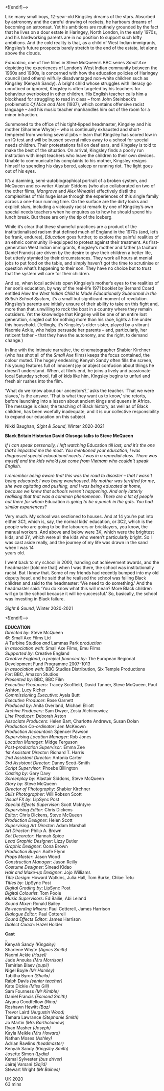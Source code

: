 <![endif]-->

Like many small boys, 12-year-old Kingsley dreams of the stars. Absorbed by astronomy and the careful drawing of rockets, he harbours dreams of becoming an astronaut. Yet his ambitions are routinely grounded by the fact that he lives on a dour estate in Haringey, North London, in the early 1970s, and his hardworking parents are in no position to support such lofty ambitions. And the cold reality is that, as a child of West Indian immigrants, Kingsley’s future prospects barely stretch to the end of the estate, let alone above the clouds.

_Education_, one of five films in Steve McQueen’s BBC series _Small Axe_ depicting the experiences of London’s West Indian community between the 1960s and 1980s, is concerned with how the education policies of Haringey council (and others) wilfully disadvantaged non-white children such as Kingsley (Kenyah Sandy). A bright child whose struggles with literacy go unnoticed or ignored, Kingsley is often targeted by his teachers for behaviour overlooked in other children. His English teacher calls him a blockhead for struggling to read in class – from John Steinbeck’s problematic _Of Mice and Men_ (1937), which contains offensive racist language – and his music teacher manhandles him out of the room for a minor infraction.

Summoned to the office of his tight-lipped headmaster, Kingsley and his mother (Sharlene Whyte) – who is continually exhausted and short-tempered from working several jobs – learn that Kingsley has scored low in an IQ test and will be bussed several miles away to a school for special needs children. Their protestations fall on deaf ears, and Kingsley is told to make the best of the situation. On arrival, Kingsley finds a poorly run institution with inept teachers who leave the children to their own devices. Unable to communicate his complaints to his mother, Kingsley resigns himself to spending his days bored, asleep or running riot. The light goes out of his eyes.

It’s a damning, semi-autobiographical portrait of a broken system, and McQueen and co-writer Alastair Siddons (who also collaborated on two of the other films, _Mangrove_ and _Alex Wheatle_) effectively distil the complexities of this huge issue through the experiences of this single family across a one-hour running time. On the surface are the dirty looks and explicit slurs, including a viciously racist remark by one of Kingsley’s own special needs teachers when he enquires as to how he should spend his lunch break. But these are only the tip of the iceberg.

While it’s clear that these shameful practices are a product of the institutionalised racism that defined much of England in the 1970s (and, let’s be frank, endures), _Education_ goes further, to explore the painful realities of an ethnic community ill-equipped to protest against their treatment. As first-generation West Indian immigrants, Kingsley’s mother and father (a taciturn Daniel Francis) are driven by the desire to give their children a better life, but utterly stymied by their circumstances. They work all hours at menial jobs to put food on the table, and simply haven’t got the time to scrutinise or question what’s happening to their son. They have no choice but to trust that the system will care for their children.

And so, when local activists open Kingsley’s mother’s eyes to the realities of her son’s education, by way of the real-life 1971 booklet by Bernard Coard entitled _How the West Indian Child Is Made Educationally Subnormal in the British School System_, it’s a small but significant moment of revolution. Kingsley’s parents are initially unsure of their ability to take on this fight and, more than that, unwilling to rock the boat in a country where they remain outsiders. Yet the knowledge that Kingsley will be one of an entire lost generation, singled out for nothing more than his race, lights a fire under this household. (Tellingly, it’s Kingsley’s older sister, played by a vibrant Naomie Ackie, who helps persuade her parents – and, particularly, her reticent father – that they have the autonomy, and the right, to demand change.)

In line with the intimate narrative, the cinematographer Shabier Kirchner (who has shot all of the _Small Axe_ films) keeps the focus contained, the colour muted. The hugely endearing Kenyah Sandy often fills the screen, his young features full of innocent joy or abject confusion about things he doesn’t understand. When, at film’s end, he joins a lively and passionate local Saturday school, full of kids like him, Kingsley begins to unfurl and fresh air rushes into the film.

‘What do we know about our ancestors?,’ asks the teacher. ‘That we were slaves,’ is the answer. ‘That is what they want us to know,’ she retorts, before launching into a lesson about ancient kings and queens in Africa. The message is clear; the teaching of Black history, as well as of Black children, has been woefully inadequate, and it is our collective responsibility to expand our education on this subject.

Nikki Baughan, _Sight & Sound_, Winter 2020-2021

**Black Britain Historian David Olusoga talks to Steve McQueen**

_If I can speak personally, I left watching_ Education _till last, and it’s the one that’s impacted me the most. You mentioned your education; I was diagnosed special educational needs. I was in a remedial class. There was myself and the kids who’d just come from Vietnam who couldn’t speak English._

_I remember being aware that this was the road to disaster – that I wasn’t being educated; I was being warehoused. My mother was terrified for me, she was agitating and pushing, and I was being educated at home, because we knew that schools weren’t happening. And only latterly realising that that was a common phenomenon. There are a lot of people out there for whom_ Education _is going to be a punch in the guts. You had similar experiences?_

Very much. My school was sectioned to houses. And at 14 you’re put into either 3C1, which is, say, the normal kids’ education, or 3C2, which is the people who are going to be the labourers or bricklayers, you know, the manual workers. And above and below were 3X, which were the brightest kids; and 3Y, which were all the kids who weren’t particularly bright. So I was cast aside really, and the journey of my life was drawn in the sand when I was 14  
years old.

I went back to my school in 2000, handing out achievement awards, and the headmaster [told me that] when I was there, the school was institutionally racist. But I knew that. Some of my friends had recently bumped into my old deputy head, and he said that he realised the school was failing Black children and said to the headmaster: ‘We need to do something.’ And the headmaster said: ‘You do know what this will mean? More Black children will go to the school because it will be successful.’ So, basically, the school was investing in Black failure.

_Sight & Sound_, Winter 2020-2021<br>

<![endif]-->

**EDUCATION**  
_Directed by_: Steve McQueen  
_©_: Small Axe Films Ltd  
_A_ Turbine Studios _and_ Lammas Park _production_  
_In association with_: Small Axe Films, Emu Films  
_Supported by_: Creative England  
_Creative England, a project financed by_: The European Regional Development Fund Programme 2007-1013  
_In association with_: BBC Studios Distribution, Six Temple Productions  
_For_: BBC, Amazon Studios  
_Presented by_: BBC, BBC Film  
_Executive Producers_: Tracey Scoffield, David Tanner, Steve McQueen, Paul Ashton, Lucy Richer  
_Commissioning Executive_: Ayela Butt  
_Executive Producer_: Rose Garnett  
_Produced by_: Anita Overland, Michael Elliott  
_Archive Producers_: Sam Dwyer, Zosia Alchimowicz  
_Line Producer_: Deborah Aston  
_Associate Producers_: Helen Bart, Charlotte Andrews, Susan Dolan  
_Production Co-ordinator_: Jen McKeown  
_Production Accountant_: Spencer Pawson  
_Supervising Location Manager_: Rob Jones  
_Location Manager_: Midge Ferguson  
_Post-production Supervisor_: Emma Zee  
_1st Assistant Director_: Richard T. Harris  
_2nd Assistant Director_: Antonia Carter  
_3rd Assistant Director_: Danny Scott-Smith  
_Script Supervisor_: Phoebe Billington  
_Casting by_: Gary Davy  
_Screenplay by_: Alastair Siddons, Steve McQueen  
_Story by_: Steve McQueen  
_Director of Photography_: Shabier Kirchner  
_Stills Photographer_: Will Robson Scott  
_Visual FX by_: LipSync Post  
_Special Effects Supervisor_: Scott McIntyre  
_Supervising Editor_: Chris Dickens  
_Editor_: Chris Dickens, Steve McQueen  
_Production Designer_: Helen Scott  
_Supervising Art Director_: Adam Marshall  
_Art Director_: Philip A. Brown  
_Set Decorator_: Hannah Spice  
_Lead Graphic Designer_: Lizzy Butler  
_Graphic Designer_: Oona Brown  
_Production Buyer_: Aoife Flynn  
_Props Master_: Jason Wood  
_Construction Manager_: Jason Reilly  
_Costume Designer_: Sinead Kidao  
_Hair and Make-up Designer_: Jojo Williams  
_Title Design_: Howard Watkins, Julia Hall, Tom Burke, Chloe Tetu  
_Titles by_: LipSync Post  
_Digital Grading by_: LipSync Post  
_Digital Colourist_: Tom Poole  
_Music Supervisors_: Ed Bailie, Abi Leland  
_Sound Mixer_: Ronald Bailey  
_Re-recording Mixers_: Paul Cotterell, James Harrison  
_Dialogue Editor_: Paul Cotterell  
_Sound Effects Editor_: James Harrison  
_Dialect Coach_: Hazel Holder<br>

**Cast**<br>_  
Kenyah Sandy _(Kingsley)_  
Sharlene Whyte _(Agnes Smith)_  
Naomi Ackie _(Hazel)_  
Jade Anouka _(Mrs Morrison)_  
Temirlan Blaev _(pupil)_  
Nigel Boyle _(Mr Hamley)_  
Tabitha Byron _(Sheila)_  
Ralph Davis _(senior teacher)_  
Kate Dickie _(Miss Gill)_  
Sam Fourness _(Mr Kimble)_  
Daniel Francis _(Esmond Smith)_  
Aiyana Goodfellow _(Nina)_  
Roshawn Hewitt _(Baz)_  
Trevor Laird _(Augustin Wood)_  
Tamara Lawrance _(Stephanie Smith)_  
Jo Martin _(Mrs Bartholomew)_  
Ryan Masher _(Joseph)_  
Kayla Meikle _(Mrs Howard)_  
Nathan Moses _(Ashley)_  
Adrian Rawlins _(headmaster)_  
Kenyah Sandy _(Kingsley Smith)_  
Josette Simon _(Lydia)_  
Kemal Sylvester _(bus driver)_  
Jairaj Varsani _(Sajid)_  
Stewart Wright _(Mr Baines)_<br>

UK 2020<br>
63 mins<br>
<!--stackedit_data:
eyJoaXN0b3J5IjpbLTU3MTMwMjQ5NF19
-->